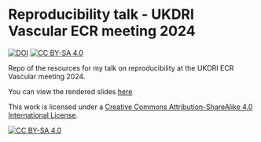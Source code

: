 
# Reproducibility talk - UKDRI Vascular ECR meeting 2024

[![DOI](https://zenodo.org/badge/770919433.svg)](https://zenodo.org/doi/10.5281/zenodo.10809738)
[![CC BY-SA 4.0][cc-by-sa-shield]][cc-by-sa]

Repo of the resources for my talk on reproducibility at the UKDRI ECR Vascular meeting 2024.

You can view the rendered slides [here](https://h-mateus.github.io/presentations_dri-ecr-vascular_reproducibility_2024-03-14/2024-02-26_ecr-vascular-meeting_reproducibility.html)


This work is licensed under a
[Creative Commons Attribution-ShareAlike 4.0 International License][cc-by-sa].

[![CC BY-SA 4.0][cc-by-sa-image]][cc-by-sa]

[cc-by-sa]: http://creativecommons.org/licenses/by-sa/4.0/
[cc-by-sa-image]: https://licensebuttons.net/l/by-sa/4.0/88x31.png
[cc-by-sa-shield]: https://img.shields.io/badge/License-CC%20BY--SA%204.0-lightgrey.svg